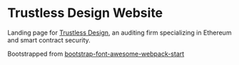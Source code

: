 # Trustless Design Website

Landing page for [Trustless Design](https://www.trustless.design), an auditing firm specializing in Ethereum and smart contract security.

Bootstrapped from [bootstrap-font-awesome-webpack-start](https://github.com/Kuzirashi/bootstrap-font-awesome-webpack-starter)
